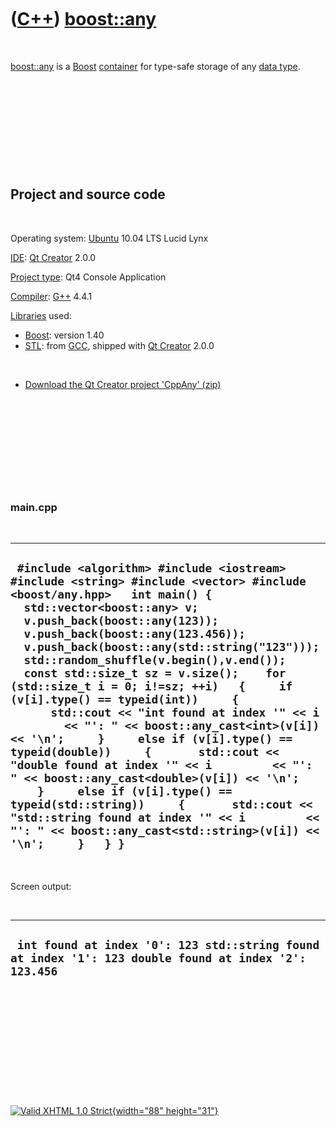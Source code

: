 



 

 

 

 

 

([C++](Cpp.htm)) [boost::any](CppAny.htm)
=========================================

 

[boost::any](CppAny.htm) is a [Boost](CppBoost.htm)
[container](CppContainer.htm) for type-safe storage of any [data
type](CppDataType.htm).

 

 

 

 

 

Project and source code
-----------------------

 

Operating system: [Ubuntu](http://www.ubuntu.com) 10.04 LTS Lucid Lynx

[IDE](CppIde.htm): [Qt Creator](CppQt.htm) 2.0.0

[Project type](CppQtProjectType.htm): Qt4 Console Application

[Compiler](CppCompiler.htm): [G++](CppGpp.htm) 4.4.1

[Libraries](CppLibrary.htm) used:

-   [Boost](CppBoost.htm): version 1.40
-   [STL](CppStl.htm): from [GCC](CppGcc.htm), shipped with [Qt
    Creator](CppQt.htm) 2.0.0

 

-   [Download the Qt Creator project 'CppAny' (zip)](CppAny.zip)

 

 

 

 

 

### main.cpp

 

  ------------------------------------------------------------------------------------------------------------------------------------------------------------------------------------------------------------------------------------------------------------------------------------------------------------------------------------------------------------------------------------------------------------------------------------------------------------------------------------------------------------------------------------------------------------------------------------------------------------------------------------------------------------------------------------------------------------------------------------------------------------------------------------------------------------------------------------------------------------------------------------------------------------------------
  ` #include <algorithm> #include <iostream> #include <string> #include <vector> #include <boost/any.hpp>   int main() {   std::vector<boost::any> v;   v.push_back(boost::any(123));   v.push_back(boost::any(123.456));   v.push_back(boost::any(std::string("123")));   std::random_shuffle(v.begin(),v.end());    const std::size_t sz = v.size();    for (std::size_t i = 0; i!=sz; ++i)   {     if (v[i].type() == typeid(int))     {       std::cout << "int found at index '" << i         << "': " << boost::any_cast<int>(v[i]) << '\n';     }     else if (v[i].type() == typeid(double))     {       std::cout << "double found at index '" << i         << "': " << boost::any_cast<double>(v[i]) << '\n';     }     else if (v[i].type() == typeid(std::string))     {       std::cout << "std::string found at index '" << i         << "': " << boost::any_cast<std::string>(v[i]) << '\n';     }   } }`
  ------------------------------------------------------------------------------------------------------------------------------------------------------------------------------------------------------------------------------------------------------------------------------------------------------------------------------------------------------------------------------------------------------------------------------------------------------------------------------------------------------------------------------------------------------------------------------------------------------------------------------------------------------------------------------------------------------------------------------------------------------------------------------------------------------------------------------------------------------------------------------------------------------------------------

 

Screen output:

 

  -------------------------------------------------------------------------------------------------------
  ` int found at index '0': 123 std::string found at index '1': 123 double found at index '2': 123.456`
  -------------------------------------------------------------------------------------------------------

 

 

 

 

 





 

[![Valid XHTML 1.0 Strict](valid-xhtml10.png){width="88"
height="31"}](http://validator.w3.org/check?uri=referer)
